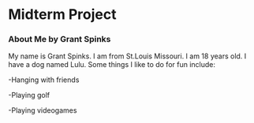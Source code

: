# Midterm Project
### About Me by Grant Spinks
My name is Grant Spinks. I am from St.Louis Missouri. I am 18 years old. I have a dog named Lulu. Some things I like to do for fun include:

-Hanging with friends

-Playing golf

-Playing videogames

